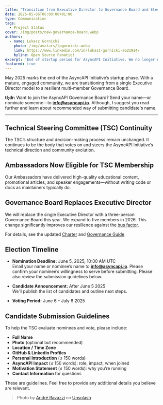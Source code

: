 ```yaml
---
title: "Transition from Executive Director to Governance Board and Elections Kick-Off"
date: 2025-05-06T06:00:00+01:00
type: Communication
tags:
  - Project Status
cover: /img/posts/new-governance-board.webp
authors:
  - name: Lukasz Gornicki
    photo: /img/avatars/lpgornicki.webp
    link: https://www.linkedin.com/in/lukasz-gornicki-a621914/
    byline: Open Source Fanatic!
excerpt: 'End of startup period for AsyncAPI Initiative. We no longer need an Executive Director as with such a strong community we can set up a more resilient Governance Board'
featured: true
---
```


May 2025 marks the end of the AsyncAPI Initiative’s startup phase. With a mature, engaged community, we are transitioning from a single Executive Director model to a resilient multi-member Governance Board.

**tl;dr:** Want to join the AsyncAPI Governance Board? Send your name—or nominate someone—to **info@asyncapi.io**. Although, I suggest you read further and learn about recommended way of submitting candidate's name.

---

## Technical Steering Committee (TSC) Continuity

The TSC’s structure and decision-making process remain unchanged. It continues to be the body that votes on and steers the AsyncAPI Initiative’s technical direction and community evolution.

## Ambassadors Now Eligible for TSC Membership

Our Ambassadors have delivered high-quality educational content, promotional articles, and speaker engagements—without writing code or docs as maintainers typically do.

## Governance Board Replaces Executive Director

We will replace the single Executive Director with a three-person Governance Board this year. We expand to five members in 2026. This change significantly improves our resilience against the [bus factor](https://en.wikipedia.org/wiki/Bus_factor).

For details, see the updated [Charter](https://github.com/asyncapi/community/blob/master/CHARTER.md) and [Governance Guide](https://github.com/asyncapi/community/blob/master/GOVERNANCE.md).

## Election Timeline

- **Nomination Deadline:** June 5, 2025, 10:00 AM UTC  
  Email your name or nominee’s name to **info@asyncapi.io**. Please confirm your nominee’s willingness to serve before submitting. Please also review the submission guidelines below.

- **Candidate Announcement:** After June 5 2025  
  We’ll publish the list of candidates and outline next steps.

- **Voting Period:** June 6 – July 6 2025

## Candidate Submission Guidelines

To help the TSC evaluate nominees and vote, please include:

- **Full Name**  
- **Photo** (optional but recommended)  
- **Location / Time Zone**  
- **GitHub & LinkedIn Profiles**  
- **Personal Introduction** (≤ 150 words)  
- **AsyncAPI Impact** (≤ 150 words): role, impact, when joined 
- **Motivation Statement** (≤ 150 words): why you’re running  
- **Contact Information** for questions

These are guidelines. Feel free to provide any additional details you believe are relevant.

> Photo by <a href="https://unsplash.com/@amravazzi?utm_content=creditCopyText&utm_medium=referral&utm_source=unsplash">André Ravazzi</a> on <a href="https://unsplash.com/photos/rectangular-brown-wooden-table-with-chairs-SkH2iOtV6II?utm_content=creditCopyText&utm_medium=referral&utm_source=unsplash">Unsplash</a>

